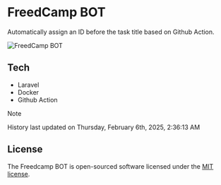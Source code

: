 # FreedCamp BOT

Automatically assign an ID before the task title based on Github Action.

![FreedCamp BOT](https://repository-images.githubusercontent.com/737932867/7d34798b-2680-471c-b089-a78a718d3d6a)

## Tech

- Laravel
- Docker
- Github Action

> [!NOTE]  
> History last updated on Thursday, February 6th, 2025, 2:36:13 AM

## License

The Freedcamp BOT is open-sourced software licensed under the [MIT license](https://opensource.org/licenses/MIT).
